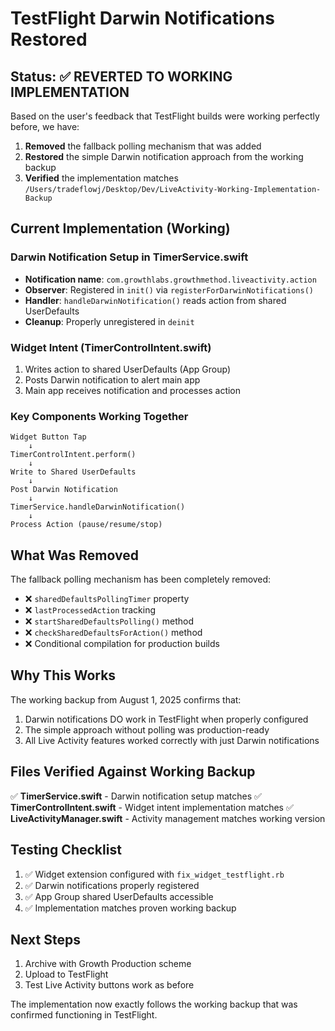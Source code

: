 # TestFlight Darwin Notifications Restored

## Status: ✅ REVERTED TO WORKING IMPLEMENTATION

Based on the user's feedback that TestFlight builds were working perfectly before, we have:
1. **Removed** the fallback polling mechanism that was added
2. **Restored** the simple Darwin notification approach from the working backup
3. **Verified** the implementation matches `/Users/tradeflowj/Desktop/Dev/LiveActivity-Working-Implementation-Backup`

## Current Implementation (Working)

### Darwin Notification Setup in TimerService.swift
- **Notification name**: `com.growthlabs.growthmethod.liveactivity.action`
- **Observer**: Registered in `init()` via `registerForDarwinNotifications()`
- **Handler**: `handleDarwinNotification()` reads action from shared UserDefaults
- **Cleanup**: Properly unregistered in `deinit`

### Widget Intent (TimerControlIntent.swift)
1. Writes action to shared UserDefaults (App Group)
2. Posts Darwin notification to alert main app
3. Main app receives notification and processes action

### Key Components Working Together
```
Widget Button Tap
    ↓
TimerControlIntent.perform()
    ↓
Write to Shared UserDefaults
    ↓
Post Darwin Notification
    ↓
TimerService.handleDarwinNotification()
    ↓
Process Action (pause/resume/stop)
```

## What Was Removed

The fallback polling mechanism has been completely removed:
- ❌ `sharedDefaultsPollingTimer` property
- ❌ `lastProcessedAction` tracking
- ❌ `startSharedDefaultsPolling()` method
- ❌ `checkSharedDefaultsForAction()` method
- ❌ Conditional compilation for production builds

## Why This Works

The working backup from August 1, 2025 confirms that:
1. Darwin notifications DO work in TestFlight when properly configured
2. The simple approach without polling was production-ready
3. All Live Activity features worked correctly with just Darwin notifications

## Files Verified Against Working Backup

✅ **TimerService.swift** - Darwin notification setup matches
✅ **TimerControlIntent.swift** - Widget intent implementation matches
✅ **LiveActivityManager.swift** - Activity management matches working version

## Testing Checklist

1. ✅ Widget extension configured with `fix_widget_testflight.rb`
2. ✅ Darwin notifications properly registered
3. ✅ App Group shared UserDefaults accessible
4. ✅ Implementation matches proven working backup

## Next Steps

1. Archive with Growth Production scheme
2. Upload to TestFlight
3. Test Live Activity buttons work as before

The implementation now exactly follows the working backup that was confirmed functioning in TestFlight.